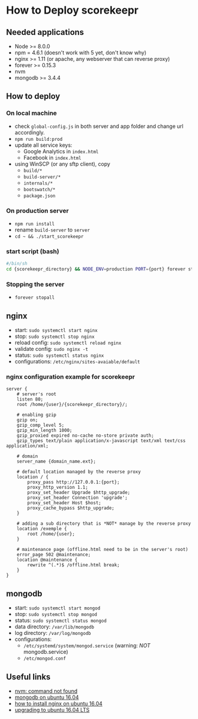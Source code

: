 # How to Deploy scorekeepr

## Needed applications

* Node >= 8.0.0
* npm = 4.6.1 (doesn't work with 5 yet, don't know why)
* nginx >= 1.11 (or apache, any webserver that can reverse proxy)
* forever >= 0.15.3
* nvm
* mongodb >= 3.4.4

## How to deploy

### On local machine

* check `global-config.js` in both server and app folder and change url accordingly.
* `npm run build:prod`
* update all service keys:
  * Google Analytics in `index.html`
  * Facebook in `index.html`
* using WinSCP (or any sftp client), copy
  * `build/*`
  * `build-server/*`
  * `internals/*`
  * `bootswatch/*`
  * `package.json`

### On production server

* `npm run install`
* rename `build-server` to `server`
* `cd ~ && ./start_scorekeepr`

### start script (bash)

```bash
#/bin/sh
cd {scorekeepr_directory} && NODE_ENV=production PORT={port} forever start server
```

### Stopping the server

* `forever stopall`

## nginx

* start: `sudo systemctl start nginx`
* stop: `sudo systemctl stop nginx`
* reload config: `sudo systemctl reload nginx`
* validate config: `sudo nginx -t`
* status: ``sudo systemctl status nginx``
* configurations: `/etc/nginx/sites-avaiable/default`

### nginx configuration example for scorekeepr
```apacheconf
server {
    # server's root
    listen 80;
    root /home/{user}/{scorekeepr_directory}/;

    # enabling gzip
    gzip on;
    gzip_comp_level 5;
    gzip_min_length 1000;
    gzip_proxied expired no-cache no-store private auth;
    gzip_types text/plain application/x-javascript text/xml text/css application/xml;

    # domain
    server_name {domain_name.ext};

    # default location managed by the reverse proxy
    location / {
        proxy_pass http://127.0.0.1:{port};
        proxy_http_version 1.1;
        proxy_set_header Upgrade $http_upgrade;
        proxy_set_header Connection 'upgrade';
        proxy_set_header Host $host;
        proxy_cache_bypass $http_upgrade;
    }

    # adding a sub directory that is *NOT* manage by the reverse proxy
    location /exemple {
        root /home/{user};
    }

    # maintenance page (offline.html need to be in the server's root)
    error_page 502 @maintenance;
    location @maintenance {
        rewrite ^(.*)$ /offline.html break;
    }
}
```

## mongodb

* start: `sudo systemctl start mongod`
* stop: `sudo systemctl stop mongod`
* status: `sudo systemctl status mongod`
* data directory: `/var/lib/mongodb`
* log directory: `/var/log/mongodb`
* configurations: 
  * `/etc/systemd/system/mongod.service` (warning: *NOT* mongodb.service)
  * `/etc/mongod.conf`

## Useful links

* [nvm: command not found](https://stackoverflow.com/questions/21215059/cant-use-nvm-from-root-or-sudo/29903645#29903645)
* [mongodb on ubuntu 16.04](https://www.digitalocean.com/community/tutorials/how-to-install-mongodb-on-ubuntu-16-04)
* [how to install nginx on ubuntu 16.04](https://www.digitalocean.com/community/tutorials/how-to-install-nginx-on-ubuntu-16-04)
* [upgrading to ubuntu 16.04 LTS](https://www.digitalocean.com/community/tutorials/how-to-upgrade-to-ubuntu-16-04-lts)
